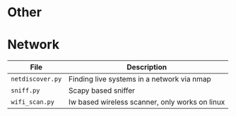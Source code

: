 # Other

# Network

| File  | Description  |
|---|---|
| `netdiscover.py`  | Finding live systems in a network via nmap  |
| `sniff.py`  | Scapy based sniffer  |
| `wifi_scan.py`  | Iw based wireless scanner, only works on linux  |